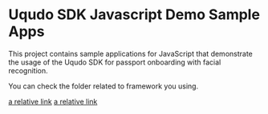 # Uqudo SDK Javascript Demo Sample Apps

This project contains sample applications for JavaScript that demonstrate the usage of the Uqudo SDK for passport onboarding with facial recognition.

You can check the folder related to framework you using.

[a relative link](./reactJS/README.md)
[a relative link](./vanillaJS/README.md)
